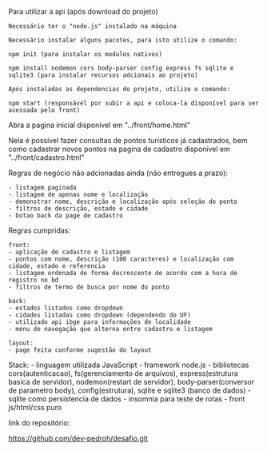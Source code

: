 Para utilizar a api (após download do projeto)


    Necessário ter o "node.js" instalado na máquina

    Necessário instalar alguns pacotes, para isto utilize o comando:

    npm init (para instalar os modulos nativos)

    npm install nodemon cors body-parser config express fs sqlite e sqlite3 (para instalar recursos adcionais ao projeto)

    Após instaladas as dependencias do projeto, utilize o comando:

    npm start (responsável por subir a api e coloca-la disponível para ser acessada pelo front)


Abra a pagina inicial disponível em "../front/home.html"

Nela é possível fazer consultas de pontos turísticos já cadastrados, bem como cadastrar novos pontos na pagina de cadastro disponível em "../front/cadastro.html"


Regras de negócio não adcionadas ainda (não entregues a prazo):

    - listagem paginada
    - listagem de apenas nome e localização
    - demonstrar nome, descrição e localização após seleção do ponto
    - filtros de descrição, estado e cidade
    - botao back da page de cadastro

Regras cumpridas:

    front:
    - aplicação de cadastro e listagem
    - pontos com nome, descrição (100 caracteres) e localização com cidade, estado e referencia
    - listagem ordenada de forma decrescente de acordo com a hora de registro no bd
    - filtros de termo de busca por nome do ponto
    
    back:
    - estados listados como dropdown
    - cidades listadas como dropdown (dependendo do UF)
    - utilizado api ibge para informações de localidade
    - menu de navegação que alterna entre cadastro e listagem

    layout:
    - page feita conforme sugestão do layout

Stack:
    - linguagem utilizada JavaScript
    - framework node.js
    - bibliotecas cors(autenticacao), fs(gerenciamento de arquivos), express(estrutura basica de servidor), nodemon(restart de servidor), body-parser(conversor de parametro body), config(estrutura), sqlite e sqlite3 (banco de dados)
    - sqlite como persistencia de dados
    - insomnia para teste de rotas
    - front js/html/css puro

link do repositório: 

https://github.com/dev-pedroh/desafio.git


